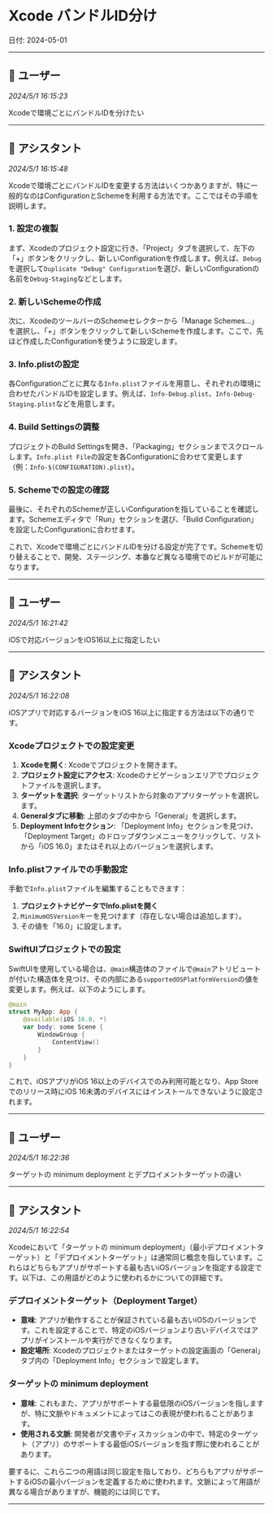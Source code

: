 # Xcode バンドルID分け

日付: 2024-05-01

---

## 👤 ユーザー
*2024/5/1 16:15:23*

Xcodeで環境ごとにバンドルIDを分けたい

---

## 🤖 アシスタント
*2024/5/1 16:15:48*

Xcodeで環境ごとにバンドルIDを変更する方法はいくつかありますが、特に一般的なのはConfigurationとSchemeを利用する方法です。ここではその手順を説明します。

### 1. 設定の複製
まず、Xcodeのプロジェクト設定に行き、「Project」タブを選択して、左下の「+」ボタンをクリックし、新しいConfigurationを作成します。例えば、`Debug`を選択して`Duplicate "Debug" Configuration`を選び、新しいConfigurationの名前を`Debug-Staging`などとします。

### 2. 新しいSchemeの作成
次に、XcodeのツールバーのSchemeセレクターから「Manage Schemes...」を選択し、「+」ボタンをクリックして新しいSchemeを作成します。ここで、先ほど作成したConfigurationを使うように設定します。

### 3. Info.plistの設定
各Configurationごとに異なる`Info.plist`ファイルを用意し、それぞれの環境に合わせたバンドルIDを設定します。例えば、`Info-Debug.plist`、`Info-Debug-Staging.plist`などを用意します。

### 4. Build Settingsの調整
プロジェクトのBuild Settingsを開き、「Packaging」セクションまでスクロールします。`Info.plist File`の設定を各Configurationに合わせて変更します（例：`Info-$(CONFIGURATION).plist`）。

### 5. Schemeでの設定の確認
最後に、それぞれのSchemeが正しいConfigurationを指していることを確認します。Schemeエディタで「Run」セクションを選び、「Build Configuration」を設定したConfigurationに合わせます。

これで、Xcodeで環境ごとにバンドルIDを分ける設定が完了です。Schemeを切り替えることで、開発、ステージング、本番など異なる環境でのビルドが可能になります。

---

## 👤 ユーザー
*2024/5/1 16:21:42*

iOSで対応バージョンをiOS16以上に指定したい

---

## 🤖 アシスタント
*2024/5/1 16:22:08*

iOSアプリで対応するバージョンをiOS 16以上に指定する方法は以下の通りです。

### Xcodeプロジェクトでの設定変更

1. **Xcodeを開く**: Xcodeでプロジェクトを開きます。
2. **プロジェクト設定にアクセス**: Xcodeのナビゲーションエリアでプロジェクトファイルを選択します。
3. **ターゲットを選択**: ターゲットリストから対象のアプリターゲットを選択します。
4. **Generalタブに移動**: 上部のタブの中から「General」を選択します。
5. **Deployment Infoセクション**: 「Deployment Info」セクションを見つけ、「Deployment Target」のドロップダウンメニューをクリックして、リストから「iOS 16.0」またはそれ以上のバージョンを選択します。

### Info.plistファイルでの手動設定

手動で`Info.plist`ファイルを編集することもできます：

1. **プロジェクトナビゲータでInfo.plistを開く**
2. `MinimumOSVersion`キーを見つけます（存在しない場合は追加します）。
3. その値を「16.0」に設定します。

### SwiftUIプロジェクトでの設定

SwiftUIを使用している場合は、`@main`構造体のファイルで`@main`アトリビュートが付いた構造体を見つけ、その内部にある`supportedOSPlatformVersion`の値を変更します。例えば、以下のようにします。

```swift
@main
struct MyApp: App {
    @available(iOS 16.0, *)
    var body: some Scene {
        WindowGroup {
            ContentView()
        }
    }
}
```

これで、iOSアプリがiOS 16以上のデバイスでのみ利用可能となり、App Storeでのリリース時にiOS 16未満のデバイスにはインストールできないように設定されます。

---

## 👤 ユーザー
*2024/5/1 16:22:36*

ターゲットの minimum deployment とデプロイメントターゲットの違い

---

## 🤖 アシスタント
*2024/5/1 16:22:54*

Xcodeにおいて「ターゲットの minimum deployment」（最小デプロイメントターゲット）と「デプロイメントターゲット」は通常同じ概念を指しています。これらはどちらもアプリがサポートする最も古いiOSバージョンを指定する設定です。以下は、この用語がどのように使われるかについての詳細です。

### デプロイメントターゲット（Deployment Target）
- **意味**: アプリが動作することが保証されている最も古いiOSのバージョンです。これを設定することで、特定のiOSバージョンより古いデバイスではアプリがインストールや実行ができなくなります。
- **設定場所**: Xcodeのプロジェクトまたはターゲットの設定画面の「General」タブ内の「Deployment Info」セクションで設定します。

### ターゲットの minimum deployment
- **意味**: これもまた、アプリがサポートする最低限のiOSバージョンを指しますが、特に文脈やドキュメントによってはこの表現が使われることがあります。
- **使用される文脈**: 開発者が文書やディスカッションの中で、特定のターゲット（アプリ）のサポートする最低iOSバージョンを指す際に使われることがあります。

要するに、これら二つの用語は同じ設定を指しており、どちらもアプリがサポートするiOSの最小バージョンを定義するために使われます。文脈によって用語が異なる場合がありますが、機能的には同じです。

---

